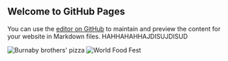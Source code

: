 ## Welcome to GitHub Pages

You can use the [editor on GitHub](https://github.com/Juneeta7717/MarketingProject/edit/main/README.md) to maintain and preview the content for your website in Markdown files.
HAHHAHAHHAJDISUJDISUD

![Burnaby brothers' pizza](https://user-images.githubusercontent.com/70413141/97817539-e54eaf80-1c51-11eb-99da-8c2676d194a7.png)
![World Food Fest](https://user-images.githubusercontent.com/70413141/97817567-0911f580-1c52-11eb-9cec-457aa0a318e4.png)
